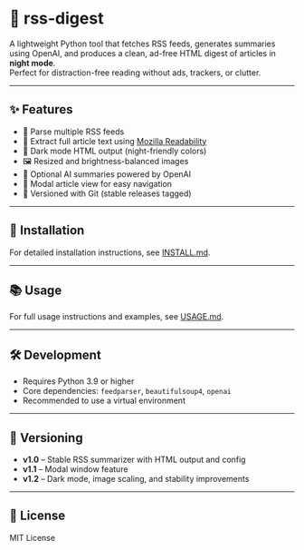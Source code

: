 # 📖 rss-digest

A lightweight Python tool that fetches RSS feeds, generates summaries using OpenAI, and produces a clean, ad-free HTML digest of articles in **night mode**.  
Perfect for distraction-free reading without ads, trackers, or clutter.

---

## ✨ Features
- 📰 Parse multiple RSS feeds
- 🧹 Extract full article text using [Mozilla Readability](https://github.com/mozilla/readability)
- 🌙 Dark mode HTML output (night-friendly colors)
- 🖼️ Resized and brightness-balanced images
- 🤖 Optional AI summaries powered by OpenAI
- 📌 Modal article view for easy navigation
- 🔖 Versioned with Git (stable releases tagged)

---

## 🚀 Installation

For detailed installation instructions, see [INSTALL.md](INSTALL.md).

---

## 📚 Usage

For full usage instructions and examples, see [USAGE.md](USAGE.md).

---

## 🛠 Development

- Requires Python 3.9 or higher
- Core dependencies: `feedparser`, `beautifulsoup4`, `openai`
- Recommended to use a virtual environment

---

## 📌 Versioning

- **v1.0** – Stable RSS summarizer with HTML output and config
- **v1.1** – Modal window feature
- **v1.2** – Dark mode, image scaling, and stability improvements

---

## 📄 License

MIT License
